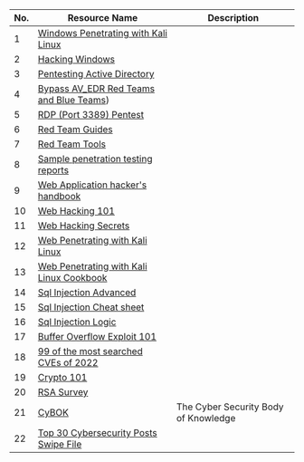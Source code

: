 | No. | Resource Name                                      | Description                                          |
| --- | -------------------------------------------------- | ---------------------------------------------------- |
| 1   | [Windows Penetrating with Kali Linux](/Depo/kaynaklar/english/pentest/Windows%20Peneterating%20with%20Kali%20Linux.pdf) |                                                     |
| 2   | [Hacking Windows](/Depo/kaynaklar/english/pentest/Hacking%20Windows.pdf) |                                                  |
| 3   | [Pentesting Active Directory](/Depo/kaynaklar/english/pentest/Pentesting%20Active%20Directory.pdf) |            |
| 4   | [Bypass AV_EDR Red Teams and Blue Teams]([/Depo/kaynaklar/english/pentest/Bypass%20AV_EDR%20for%20Red%20teams%20and%20Blue%20teams!.pdf)) | |
| 5   | [RDP (Port 3389) Pentest](/Depo/kaynaklar/english/pentest/RDP%20(Port%203389).pdf.pdf) |                     |
| 6   | [Red Team Guides](/Depo/kaynaklar/english/pentest/Red%20Team%20Guides.pdf) |                                     |
| 7   | [Red Team Tools](/Depo/kaynaklar/english/pentest/RedTeam-Tools.pdf) |                                           |
| 8   | [Sample penetration testing reports](/Depo/kaynaklar/english/pentest/sample-penetration-testing-report-template.pdf) | |
| 9   | [Web Application hacker's handbook](Depo/kaynaklar/english/web/Web%20Application%20Hacker's%20handbook%20PDF.pdf) |       |
| 10  | [Web Hacking 101](/Depo/kaynaklar/english/web/Web%20Hacking%20101.pdf) |                                 |
| 11  | [Web Hacking Secrets](/Depo/kaynaklar/english/web/Web%20Hacking%20Secrets.pdf) |                               |
| 12  | [Web Penetrating with Kali Linux](/Depo/kaynaklar/english/web/Web%20Penetarating%20with%20Kali%20Linux.pdf) |         |
| 13  | [Web Penetrating with Kali Linux Cookbook](/Depo/kaynaklar/english/web/Web%20Penetrating%20with%20Kali%20Linux%20Cookbook.pdf) | |
| 14  | [Sql Injection Advanced](/Depo/kaynaklar/english/web/advanced_sql_injection.pdf) |                         |
| 15  | [Sql Injection Cheat sheet](/Depo/kaynaklar/english/web/sql-injection-cheat-sheet.pdf) |                     |
| 16  | [Sql Injection Logic](/Depo/kaynaklar/english/web/sqli-logic.txt) |                                      |
| 17  | [Buffer Overflow Exploit 101](/Depo/kaynaklar/english/Malware/Buffer%20Overflow%20Exploit%20101.pdf) |        |
| 18  | [99 of the most searched CVEs of 2022](/Depo/kaynaklar/english/Malware/99%20of%20the%20most%20searched%20CVEs%20of%202022%20.pdf) | |
| 19  | [Crypto 101](/Depo/kaynaklar/english/Crypto/Crypto%20101.pdf) |                                         |
| 20  | [RSA Survey](/Depo/kaynaklar/english/Crypto/RSA-survey.pdf) |                                           |
| 21 | [CyBOK](https://www.cybok.org/media/downloads/CyBOK-version-1.0.pdf) | The Cyber Security Body of Knowledge |
| 22 | [Top 30 Cybersecurity Posts Swipe File](https://gold-marten-204.notion.site/2d292e0b941146ef858a125bf1cb0eb3?v=f04ea483a23b4119ad85592c6e8e961b) ||
